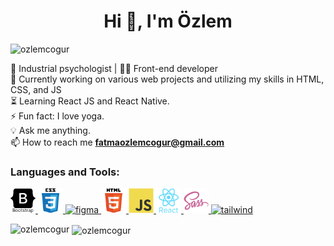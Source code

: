 <h1 align="center">Hi 👋, I'm Özlem</h1>


<p align="left"> <img src="https://komarev.com/ghpvc/?username=ozlemcogur&label=Profile%20views&color=0e75b6&style=flat" alt="ozlemcogur" /> </p>

 🎈 Industrial psychologist | 👩‍💻 Front-end developer <br>
 🌱 Currently working on various web projects and utilizing my skills in HTML, CSS, and JS <br>
 ⏳  Learning React JS and React Native. <br>
 ⚡ Fun fact: I love yoga. <br> 
 💡  Ask me anything.<br>
 📫 How to reach me **fatmaozlemcogur@gmail.com**
  
<h3 align="left">Languages and Tools:</h3>
<p align="left"> <a href="https://getbootstrap.com" target="_blank" rel="noreferrer"> <img src="https://raw.githubusercontent.com/devicons/devicon/master/icons/bootstrap/bootstrap-plain-wordmark.svg" alt="bootstrap" width="40" height="40"/> </a> <a href="https://www.w3schools.com/css/" target="_blank" rel="noreferrer"> <img src="https://raw.githubusercontent.com/devicons/devicon/master/icons/css3/css3-original-wordmark.svg" alt="css3" width="40" height="40"/> </a> <a href="https://www.figma.com/" target="_blank" rel="noreferrer"> <img src="https://www.vectorlogo.zone/logos/figma/figma-icon.svg" alt="figma" width="40" height="40"/> </a> <a href="https://www.w3.org/html/" target="_blank" rel="noreferrer"> <img src="https://raw.githubusercontent.com/devicons/devicon/master/icons/html5/html5-original-wordmark.svg" alt="html5" width="40" height="40"/> </a> <a href="https://developer.mozilla.org/en-US/docs/Web/JavaScript" target="_blank" rel="noreferrer"> <img src="https://raw.githubusercontent.com/devicons/devicon/master/icons/javascript/javascript-original.svg" alt="javascript" width="40" height="40"/> </a> <a href="https://reactjs.org/" target="_blank" rel="noreferrer"> <img src="https://raw.githubusercontent.com/devicons/devicon/master/icons/react/react-original-wordmark.svg" alt="react" width="40" height="40"/> </a> <a href="https://sass-lang.com" target="_blank" rel="noreferrer"> <img src="https://raw.githubusercontent.com/devicons/devicon/master/icons/sass/sass-original.svg" alt="sass" width="40" height="40"/> </a> <a href="https://tailwindcss.com/" target="_blank" rel="noreferrer"> <img src="https://www.vectorlogo.zone/logos/tailwindcss/tailwindcss-icon.svg" alt="tailwind" width="40" height="40"/> </a> </p>

<p><img align="left" src="https://github-readme-stats.vercel.app/api/top-langs?username=ozlemcogur&show_icons=true&locale=en&layout=compact" alt="ozlemcogur" /></p>

<p>&nbsp;<img align="center" src="https://github-readme-stats.vercel.app/api?username=ozlemcogur&show_icons=true&locale=en" alt="ozlemcogur" /></p>













